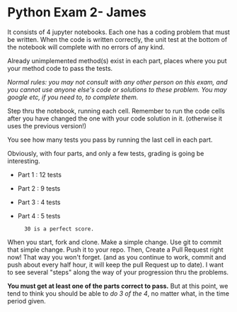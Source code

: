 # Python Exam 2- James

It consists of 4 jupyter notebooks. Each one has a coding problem that must be written.
When the code is written correctly, the unit test at the bottom of the notebook will
complete with no errors of any kind.

Already unimplemented method(s) exist in each part, places where you put your method
code to pass the tests.

*Normal rules: you may not consult with any other person on this exam, and you cannot use
anyone else's code or solutions to these problem. You may google etc, if you need to, to complete
them.*

Step thru the notebook, running each cell. Remember to run the code cells after you have changed the one
with your code solution in it. (otherwise it uses the previous version!)

You see how many tests you pass by running the last cell in each part.

Obviously, with four parts, and only a few tests, grading is going be interesting.

- Part 1 : 12 tests
- Part 2 : 9 tests
- Part 3 : 4 tests
- Part 4 : 5 tests

        30 is a perfect score.

When you start, fork and clone. Make a simple change. Use git to commit that simple change. Push it
to your repo. Then, Create a Pull Request right now! That way you won't forget. (and as you continue to 
work, commit and push about every half hour, it will keep the pull Request up to date). 
I want to see several "steps" along the way of your progression thru the problems.

**You must get at least one of the parts correct to pass.** But at this point,
we tend to think you should be able to *do 3 of the 4*, no matter what, in the time period given.
